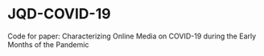 # JQD-COVID-19
Code for paper: Characterizing Online Media on COVID-19 during the Early Months of the Pandemic
